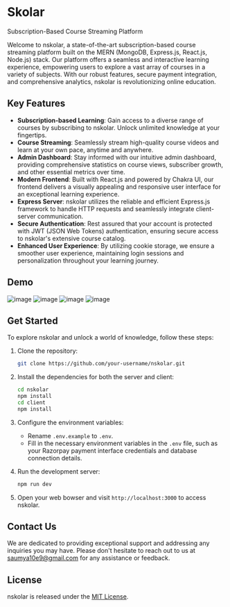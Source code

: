 # Skolar
Subscription-Based Course Streaming Platform

Welcome to nskolar, a state-of-the-art subscription-based course streaming platform built on the MERN (MongoDB, Express.js, React.js, Node.js) stack. Our platform offers a seamless and interactive learning experience, empowering users to explore a vast array of courses in a variety of subjects. With our robust features, secure payment integration, and comprehensive analytics, nskolar is revolutionizing online education.

## Key Features

- **Subscription-based Learning**: Gain access to a diverse range of courses by subscribing to nskolar. Unlock unlimited knowledge at your fingertips.
- **Course Streaming**: Seamlessly stream high-quality course videos and learn at your own pace, anytime and anywhere.
- **Admin Dashboard**: Stay informed with our intuitive admin dashboard, providing comprehensive statistics on course views, subscriber growth, and other essential metrics over time.
- **Modern Frontend**: Built with React.js and powered by Chakra UI, our frontend delivers a visually appealing and responsive user interface for an exceptional learning experience.
- **Express Server**: nskolar utilizes the reliable and efficient Express.js framework to handle HTTP requests and seamlessly integrate client-server communication.
- **Secure Authentication**: Rest assured that your account is protected with JWT (JSON Web Tokens) authentication, ensuring secure access to nskolar's extensive course catalog.
- **Enhanced User Experience**: By utilizing cookie storage, we ensure a smoother user experience, maintaining login sessions and personalization throughout your learning journey.

## Demo

![image](https://github.com/pnavin9/Skolar/assets/106406724/e833d79d-4b6d-4588-a233-2562b2275d83)
![image](https://github.com/pnavin9/Skolar/assets/106406724/842d141d-b51e-436b-a80e-d086acdf5bf6)
![image](https://github.com/pnavin9/Skolar/assets/106406724/4fc21daa-b6ca-4d0f-8716-1ebff9d75e99)
![image](https://github.com/pnavin9/Skolar/assets/106406724/81eb66fe-8a77-4941-ad28-215da39f82a7)


## Get Started

To explore nskolar and unlock a world of knowledge, follow these steps:

1. Clone the repository:

   ```bash
   git clone https://github.com/your-username/nskolar.git
   ```

2. Install the dependencies for both the server and client:

   ```bash
   cd nskolar
   npm install
   cd client
   npm install
   ```

3. Configure the environment variables:
   - Rename `.env.example` to `.env`.
   - Fill in the necessary environment variables in the `.env` file, such as your Razorpay payment interface credentials and database connection details.

4. Run the development server:

   ```bash
   npm run dev
   ```

5. Open your web bowser and visit `http://localhost:3000` to access nskolar.

## Contact Us

We are dedicated to providing exceptional support and addressing any inquiries you may have. Please don't hesitate to reach out to us at saumya10e9@gmail.com for any assistance or feedback.

## License

nskolar is released under the [MIT License](LICENSE).

